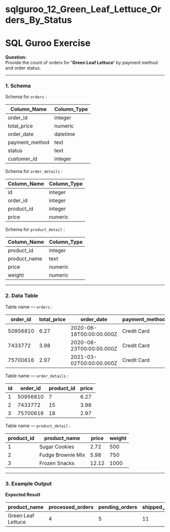 # sqlguroo_12_Green_Leaf_Lettuce_Orders_By_Status


# SQL Guroo Exercise

**Question:**  
Provide the count of orders for **'Green Leaf Lettuce'** by payment method and order status.

---

### 1. Schema
Schema for `orders` :  

| Column_Name    | Column_Type |
|----------------|-------------|
| order_id       | integer     |
| total_price    | numeric     |
| order_date     | datetime    |
| payment_method | text        |
| status         | text        |
| customer_id    | integer     |

Schema for `order_details` :  

| Column_Name | Column_Type |
|-------------|-------------|
| id          | integer     |
| order_id    | integer     |
| product_id  | integer     |
| price       | numeric     |

Schema for `product_detail` :  

| Column_Name   | Column_Type |
|---------------|-------------|
| product_id    | integer     |
| product_name  | text        |
| price         | numeric     |
| weight        | numeric     |

---

### 2. Data Table
Table name — `orders` :  

| order_id | total_price | order_date               | payment_method | status     | customer_id |
|----------|-------------|--------------------------|----------------|------------|-------------|
| 50956810 | 6.27        | 2020-06-18T00:00:00.000Z | Credit Card    | processed  | 706740      |
| 7433772  | 3.98        | 2020-08-23T00:00:00.000Z | Credit Card    | processed  | 239532      |
| 75700616 | 2.97        | 2021-03-02T00:00:00.000Z | Credit Card    | processed  | 573977      |

Table name — `order_details` :  

| id | order_id | product_id | price |
|----|----------|------------|-------|
| 1  | 50956810 | 7          | 6.27  |
| 2  | 7433772  | 15         | 3.98  |
| 3  | 75700616 | 18         | 2.97  |

Table name — `product_detail` :  

| product_id | product_name       | price | weight |
|------------|--------------------|-------|--------|
| 1          | Sugar Cookies      | 2.72  | 500    |
| 2          | Fudge Brownie Mix  | 5.98  | 750    |
| 3          | Frozen Snacks      | 12.12 | 1000   |

---

### 3. Example Output
**Expected Result**  

| product_name       | processed_orders | pending_orders | shipped_orders | cancelled_orders |
|--------------------|------------------|----------------|----------------|------------------|
| Green Leaf Lettuce | 4                | 5              | 11             | 2                |
